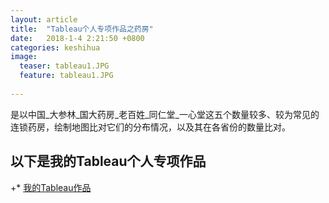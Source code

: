 ```yaml
---
layout: article
title:  "Tableau个人专项作品之药房"
date:   2018-1-4 2:21:50 +0800
categories: keshihua
image:
  teaser: tableau1.JPG
  feature: tableau1.JPG
  
---
```

是以中国_大参林_国大药房_老百姓_同仁堂_一心堂这五个数量较多、较为常见的连锁药房，绘制地图比对它们的分布情况，以及其在各省份的数量比对。
## 以下是我的Tableau个人专项作品
 
+* [我的Tableau作品](https://vivianting.github.io/infovis/Tableau_my/Tableau_my.html)